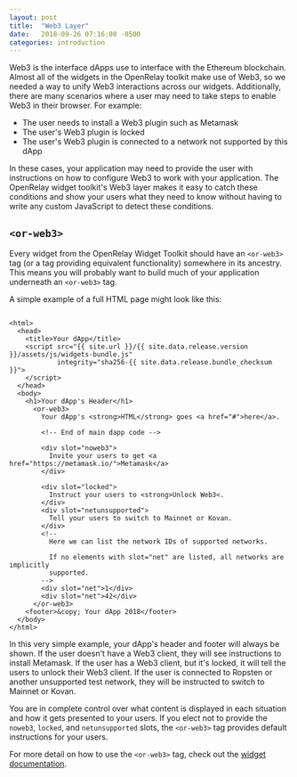 ```yaml
---
layout: post
title:  "Web3 Layer"
date:   2018-09-26 07:16:00 -0500
categories: introduction
---
```


Web3 is the interface dApps use to interface with the Ethereum blockchain.
Almost all of the widgets in the OpenRelay toolkit make use of Web3, so we
needed a way to unify Web3 interactions across our widgets. Additionally, there
are many scenarios where a user may need to take steps to enable Web3 in their
browser. For example:

* The user needs to install a Web3 plugin such as Metamask
* The user's Web3 plugin is locked
* The user's Web3 plugin is connected to a network not supported by this dApp

In these cases, your application may need to provide the user with instructions
on how to configure Web3 to work with your application. The OpenRelay widget
toolkit's Web3 layer makes it easy to catch these conditions and show your
users what they need to know without having to write any custom JavaScript to
detect these conditions.

## `<or-web3>`

Every widget from the OpenRelay Widget Toolkit should have an `<or-web3>` tag
(or a tag providing equivalent functionality) somewhere in its ancestry. This
means you will probably want to build much of your application underneath an
`<or-web3>` tag.

A simple example of a full HTML page might look like this:


<pre class="line-numbers"><code class="language-html">
&lt;html>
  &lt;head>
    &lt;title>Your dApp&lt;/title>
    &lt;script src="{{ site.url }}/{{ site.data.release.version }}/assets/js/widgets-bundle.js"
            integrity="sha256-{{ site.data.release.bundle_checksum }}">
    &lt;/script>
  &lt;/head>
  &lt;body>
    &lt;h1>Your dApp's Header&lt;/h1>
      &lt;or-web3>
        Your dApp's &lt;strong>HTML&lt;/strong> goes &lt;a href="#">here&lt;/a>.

        &lt;!-- End of main dapp code -->

        &lt;div slot="noweb3">
          Invite your users to get &lt;a href="https://metamask.io/">Metamask&lt;/a>
        &lt;/div>

        &lt;div slot="locked">
          Instruct your users to &lt;strong>Unlock Web3&lt;</strong>.
        &lt;/div>
        &lt;div slot="netunsupported">
          Tell your users to switch to Mainnet or Kovan.
        &lt;/div>
        &lt;!--
          Here we can list the network IDs of supported networks.

          If no elements with slot="net" are listed, all networks are implicitly
          supported.
        -->
        &lt;div slot="net">1&lt;/div>
        &lt;div slot="net">42&lt;/div>
      &lt;/or-web3>
    &lt;footer>&amp;copy; Your dApp 2018&lt;/footer>
  &lt;/body>
&lt;/html>
</code></pre>

In this very simple example, your dApp's header and footer will always be
shown. If the user doesn't have a Web3 client, they will see instructions to
install Metamask. If the user has a Web3 client, but it's locked, it will tell
the users to unlock their Web3 client. If the user is connected to Ropsten or
another unsupported test network, they will be instructed to switch to Mainnet
or Kovan.

You are in complete control over what content is displayed in each situation
and how it gets presented to your users. If you elect not to provide the
`noweb3`, `locked`, and `netunsupported` slots, the `<or-web3>` tag provides
default instructions for your users.

For more detail on how to use the `<or-web3>` tag, check out the
[widget documentation](../widgets/or-web3.html).
